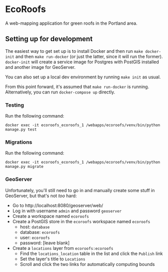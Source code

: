 # EcoRoofs

A web-mapping application for green roofs in the Portland area.

## Setting up for development

The easiest way to get set up is to install Docker and then run
`make docker-init` and then `make run-docker` (or just the latter, since
it will run the former). `docker-init` will create a service image for
Postgres with PostGIS installed and another image for GeoServer.

You can also set up a local dev environment by running `make init` as
usual.

From this point forward, it's assumed that `make run-docker` is running.
Alternatively, you can run `docker-compose up` directly.

### Testing

Run the following command:

    docker exec -it ecoroofs_ecoroofs_1 /webapps/ecoroofs/venv/bin/python manage.py test

### Migrations

Run the following command:

    docker exec -it ecoroofs_ecoroofs_1 /webapps/ecoroofs/venv/bin/python manage.py migrate

### GeoServer

Unfortunately, you'll still need to go in and manually create some stuff
in GeoServer, but that's not *too* hard:

- Go to http://localhost:8080/geoserver/web/
- Log in with username `admin` and password `geoserver`
- Create a workspace named `ecoroofs`
- Create a PostGIS store in the `ecoroofs` workspace named `ecoroofs`
  - host: `database`
  - database: `ecoroofs`
  - user: `ecoroofs`
  - password: [leave blank]
- Create a `locations` layer from `ecoroofs:ecoroofs`
  - Find the `locations_location` table in the list and click the
    `Publish` link
  - Set the layer's title to `Locations`
  - Scroll and click the two links for automatically computing bounds
